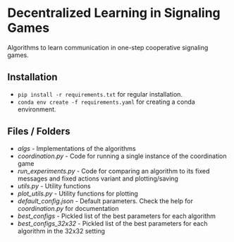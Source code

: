 # Decentralized Learning in Signaling Games

Algorithms to learn communication in one-step cooperative signaling games.

## Installation

- `pip install -r requirements.txt` for regular installation.
- `conda env create -f requirements.yaml` for creating a conda environment.

## Files / Folders

- _algs_ - Implementations of the algorithms
- _coordination.py_ - Code for running a single instance of the coordination game
- _run_experiments.py_ - Code for comparing an algorithm to its fixed messages and fixed 
  actions variant and plotting/saving
- _utils.py_ - Utility functions
- _plot_utils.py_ - Utility functions for plotting
- _default_config.json_ - Default parameters. Check the help for _coordination.py_ for 
  documentation
- _best_configs_ - Pickled list of the best parameters for each algorithm
- _best_configs_32x32_ - Pickled list of the best parameters for each algorithm in the 
  32x32 setting
